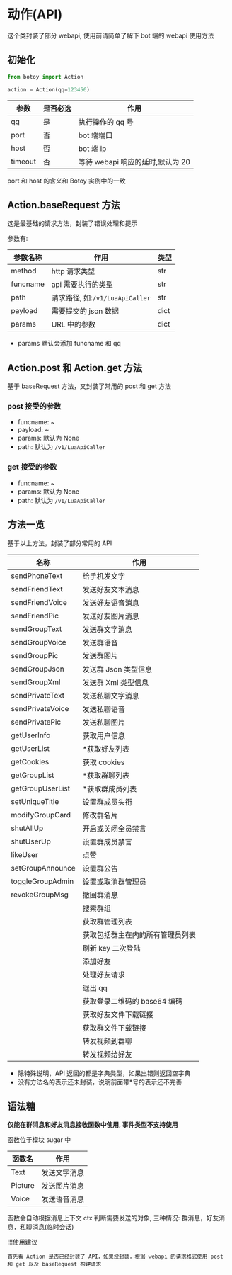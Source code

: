 # 动作(API)

这个类封装了部分 webapi, 使用前请简单了解下 bot 端的 webapi 使用方法

## 初始化

```python
from botoy import Action

action = Action(qq=123456)
```

| 参数    | 是否必选 | 作用                             |
| ------- | -------- | -------------------------------- |
| qq      | 是       | 执行操作的 qq 号                 |
| port    | 否       | bot 端端口                       |
| host    | 否       | bot 端 ip                        |
| timeout | 否       | 等待 webapi 响应的延时,默认为 20 |

port 和 host 的含义和 Botoy 实例中的一致

## Action.baseRequest 方法

这是最基础的请求方法，封装了错误处理和提示

参数有:

| 参数名称 | 作用                            | 类型 |
| -------- | ------------------------------- | ---- |
| method   | http 请求类型                   | str  |
| funcname | api 需要执行的类型              | str  |
| path     | 请求路径, 如:`/v1/LuaApiCaller` | str  |
| payload  | 需要提交的 json 数据            | dict |
| params   | URL 中的参数                    | dict |

- params 默认会添加 funcname 和 qq

## Action.post 和 Action.get 方法

基于 baseRequest 方法，又封装了常用的 post 和 get 方法

### post 接受的参数

- funcname: ~
- payload: ~
- params: 默认为 None
- path: 默认为 `/v1/LuaApiCaller`

### get 接受的参数

- funcname: ~
- params: 默认为 None
- path: 默认为 `/v1/LuaApiCaller`

## 方法一览

基于以上方法，封装了部分常用的 API

| 名称             | 作用                             |
| ---------------- | -------------------------------- |
| sendPhoneText    | 给手机发文字                     |
| sendFriendText   | 发送好友文本消息                 |
| sendFriendVoice  | 发送好友语音消息                 |
| sendFriendPic    | 发送好友图片消息                 |
| sendGroupText    | 发送群文字消息                   |
| sendGroupVoice   | 发送群语音                       |
| sendGroupPic     | 发送群图片                       |
| sendGroupJson    | 发送群 Json 类型信息             |
| sendGroupXml     | 发送群 Xml 类型信息              |
| sendPrivateText  | 发送私聊文字消息                 |
| sendPrivateVoice | 发送私聊语音                     |
| sendPrivatePic   | 发送私聊图片                     |
| getUserInfo      | 获取用户信息                     |
| getUserList      | \*获取好友列表                   |
| getCookies       | 获取 cookies                     |
| getGroupList     | \*获取群聊列表                   |
| getGroupUserList | \*获取群成员列表                 |
| setUniqueTitle   | 设置群成员头衔                   |
| modifyGroupCard  | 修改群名片                       |
| shutAllUp        | 开启或关闭全员禁言               |
| shutUserUp       | 设置群成员禁言                   |
| likeUser         | 点赞                             |
| setGroupAnnounce | 设置群公告                       |
| toggleGroupAdmin | 设置或取消群管理员               |
| revokeGroupMsg   | 撤回群消息                       |
|                  | 搜索群组                         |
|                  | 获取群管理列表                   |
|                  | 获取包括群主在内的所有管理员列表 |
|                  | 刷新 key 二次登陆                |
|                  | 添加好友                         |
|                  | 处理好友请求                     |
|                  | 退出 qq                          |
|                  | 获取登录二维码的 base64 编码     |
|                  | 获取好友文件下载链接             |
|                  | 获取群文件下载链接               |
|                  | 转发视频到群聊                   |
|                  | 转发视频给好友                   |

- 除特殊说明，API 返回的都是字典类型，如果出错则返回空字典
- 没有方法名的表示还未封装，说明前面带\*号的表示还不完善

## 语法糖

**仅能在群消息和好友消息接收函数中使用, 事件类型不支持使用**

函数位于模块 sugar 中

| 函数名  | 作用         |
| ------- | ------------ |
| Text    | 发送文字消息 |
| Picture | 发送图片消息 |
| Voice   | 发送语音消息 |

函数会自动根据消息上下文 ctx 判断需要发送的对象, 三种情况:
群消息，好友消息，私聊消息(临时会话)

!!!使用建议

    首先看 Action 是否已经封装了 API，如果没封装，根据 webapi 的请求格式使用 post 和 get 以及 baseRequest 构建请求
